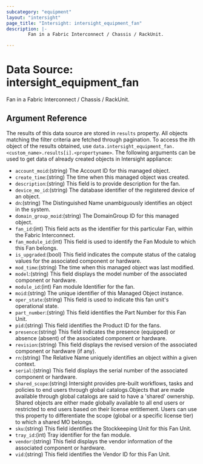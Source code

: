 ```yaml
---
subcategory: "equipment"
layout: "intersight"
page_title: "Intersight: intersight_equipment_fan"
description: |-
        Fan in a Fabric Interconnect / Chassis / RackUnit.

---
```


# Data Source: intersight_equipment_fan
Fan in a Fabric Interconnect / Chassis / RackUnit.
## Argument Reference
The results of this data source are stored in `results` property.
All objects matching the filter criteria are fetched through pagination.
To access the ith object of the results obtained, use `data.intersight_equipment_fan.<custom_name>.results[i].<propertyname>`.
The following arguments can be used to get data of already created objects in Intersight appliance:
* `account_moid`:(string) The Account ID for this managed object. 
* `create_time`:(string) The time when this managed object was created. 
* `description`:(string) This field is to provide description for the fan. 
* `device_mo_id`:(string) The database identifier of the registered device of an object. 
* `dn`:(string) The Distinguished Name unambiguously identifies an object in the system. 
* `domain_group_moid`:(string) The DomainGroup ID for this managed object. 
* `fan_id`:(int) This field acts as the identifier for this particular Fan, within the Fabric Interconnect. 
* `fan_module_id`:(int) This field is used to identify the Fan Module to which this Fan belongs. 
* `is_upgraded`:(bool) This field indicates the compute status of the catalog values for the associated component or hardware. 
* `mod_time`:(string) The time when this managed object was last modified. 
* `model`:(string) This field displays the model number of the associated component or hardware. 
* `module_id`:(int) Fan module Identifier for the fan. 
* `moid`:(string) The unique identifier of this Managed Object instance. 
* `oper_state`:(string) This field is used to indicate this fan unit's operational state. 
* `part_number`:(string) This field identifies the Part Number for this Fan Unit. 
* `pid`:(string) This field identifies the Product ID for the fans. 
* `presence`:(string) This field indicates the presence (equipped) or absence (absent) of the associated component or hardware. 
* `revision`:(string) This field displays the revised version of the associated component or hardware (if any). 
* `rn`:(string) The Relative Name uniquely identifies an object within a given context. 
* `serial`:(string) This field displays the serial number of the associated component or hardware. 
* `shared_scope`:(string) Intersight provides pre-built workflows, tasks and policies to end users through global catalogs.Objects that are made available through global catalogs are said to have a 'shared' ownership. Shared objects are either made globally available to all end users or restricted to end users based on their license entitlement. Users can use this property to differentiate the scope (global or a specific license tier) to which a shared MO belongs. 
* `sku`:(string) This field identifies the Stockkeeping Unit for this Fan Unit. 
* `tray_id`:(int) Tray identifier for the fan module. 
* `vendor`:(string) This field displays the vendor information of the associated component or hardware. 
* `vid`:(string) This field identifies the Vendor ID for this Fan Unit. 
 
